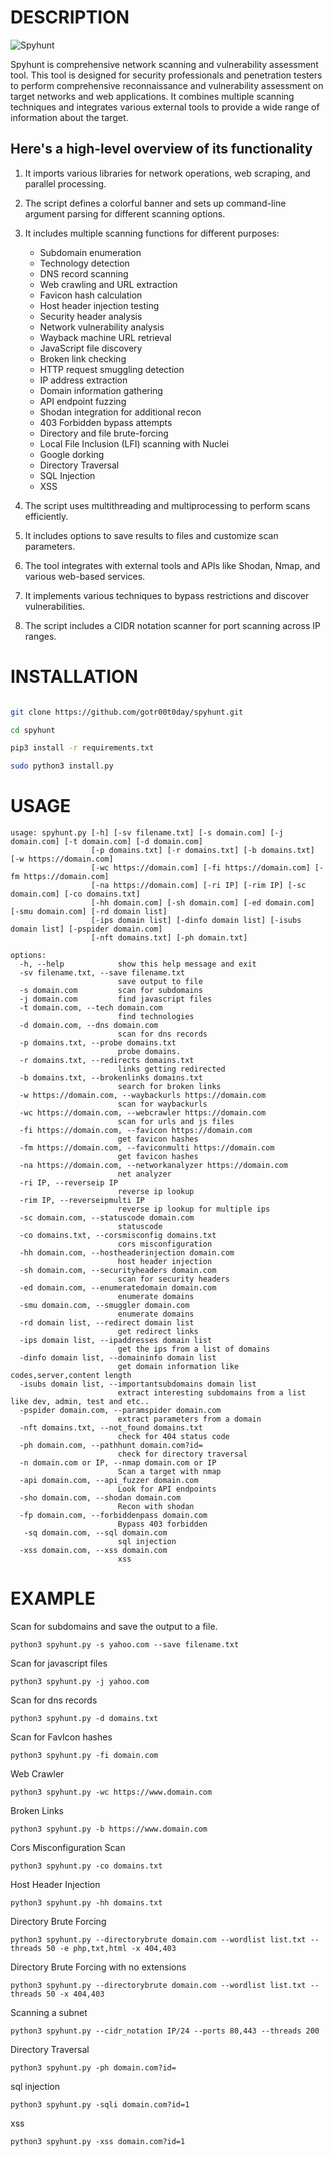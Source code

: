 
# DESCRIPTION

![Spyhunt](https://github.com/gotr00t0day/spyhunt/blob/main/spyhunt_logo_cropped.png)

Spyhunt is comprehensive network scanning and vulnerability assessment tool. This tool is designed for security professionals and penetration testers to perform comprehensive reconnaissance and vulnerability assessment on target networks and web applications. It combines multiple scanning techniques and integrates various external tools to provide a wide range of information about the target.

## Here's a high-level overview of its functionality

1. It imports various libraries for network operations, web scraping, and parallel processing.

2. The script defines a colorful banner and sets up command-line argument parsing for different scanning options.

3. It includes multiple scanning functions for different purposes:
   - Subdomain enumeration
   - Technology detection
   - DNS record scanning
   - Web crawling and URL extraction
   - Favicon hash calculation
   - Host header injection testing
   - Security header analysis
   - Network vulnerability analysis
   - Wayback machine URL retrieval
   - JavaScript file discovery
   - Broken link checking
   - HTTP request smuggling detection
   - IP address extraction
   - Domain information gathering
   - API endpoint fuzzing
   - Shodan integration for additional recon
   - 403 Forbidden bypass attempts
   - Directory and file brute-forcing
   - Local File Inclusion (LFI) scanning with Nuclei
   - Google dorking
   - Directory Traversal
   - SQL Injection
   - XSS

4. The script uses multithreading and multiprocessing to perform scans efficiently.

5. It includes options to save results to files and customize scan parameters.

6. The tool integrates with external tools and APIs like Shodan, Nmap, and various web-based services.

7. It implements various techniques to bypass restrictions and discover vulnerabilities.

8. The script includes a CIDR notation scanner for port scanning across IP ranges.

# INSTALLATION

```bash

git clone https://github.com/gotr00t0day/spyhunt.git

cd spyhunt

pip3 install -r requirements.txt

sudo python3 install.py

```

# USAGE 

```
usage: spyhunt.py [-h] [-sv filename.txt] [-s domain.com] [-j domain.com] [-t domain.com] [-d domain.com]
                  [-p domains.txt] [-r domains.txt] [-b domains.txt] [-w https://domain.com]
                  [-wc https://domain.com] [-fi https://domain.com] [-fm https://domain.com]
                  [-na https://domain.com] [-ri IP] [-rim IP] [-sc domain.com] [-co domains.txt]
                  [-hh domain.com] [-sh domain.com] [-ed domain.com] [-smu domain.com] [-rd domain list]
                  [-ips domain list] [-dinfo domain list] [-isubs domain list] [-pspider domain.com]
                  [-nft domains.txt] [-ph domain.txt]

options:
  -h, --help            show this help message and exit
  -sv filename.txt, --save filename.txt
                        save output to file
  -s domain.com         scan for subdomains
  -j domain.com         find javascript files
  -t domain.com, --tech domain.com
                        find technologies
  -d domain.com, --dns domain.com
                        scan for dns records
  -p domains.txt, --probe domains.txt
                        probe domains.
  -r domains.txt, --redirects domains.txt
                        links getting redirected
  -b domains.txt, --brokenlinks domains.txt
                        search for broken links
  -w https://domain.com, --waybackurls https://domain.com
                        scan for waybackurls
  -wc https://domain.com, --webcrawler https://domain.com
                        scan for urls and js files
  -fi https://domain.com, --favicon https://domain.com
                        get favicon hashes
  -fm https://domain.com, --faviconmulti https://domain.com
                        get favicon hashes
  -na https://domain.com, --networkanalyzer https://domain.com
                        net analyzer
  -ri IP, --reverseip IP
                        reverse ip lookup
  -rim IP, --reverseipmulti IP
                        reverse ip lookup for multiple ips
  -sc domain.com, --statuscode domain.com
                        statuscode
  -co domains.txt, --corsmisconfig domains.txt
                        cors misconfiguration
  -hh domain.com, --hostheaderinjection domain.com
                        host header injection
  -sh domain.com, --securityheaders domain.com
                        scan for security headers
  -ed domain.com, --enumeratedomain domain.com
                        enumerate domains
  -smu domain.com, --smuggler domain.com
                        enumerate domains
  -rd domain list, --redirect domain list
                        get redirect links
  -ips domain list, --ipaddresses domain list
                        get the ips from a list of domains
  -dinfo domain list, --domaininfo domain list
                        get domain information like codes,server,content length
  -isubs domain list, --importantsubdomains domain list
                        extract interesting subdomains from a list like dev, admin, test and etc..
  -pspider domain.com, --paramspider domain.com
                        extract parameters from a domain
  -nft domains.txt, --not_found domains.txt
                        check for 404 status code
  -ph domain.com, --pathhunt domain.com?id=
                        check for directory traversal      
  -n domain.com or IP, --nmap domain.com or IP
                        Scan a target with nmap
  -api domain.com, --api_fuzzer domain.com
                        Look for API endpoints
  -sho domain.com, --shodan domain.com
                        Recon with shodan
  -fp domain.com, --forbiddenpass domain.com
                        Bypass 403 forbidden   
   -sq domain.com, --sql domain.com
                        sql injection
  -xss domain.com, --xss domain.com
                        xss
```


# EXAMPLE

Scan for subdomains and save the output to a file.
```
python3 spyhunt.py -s yahoo.com --save filename.txt
```
Scan for javascript files 
```
python3 spyhunt.py -j yahoo.com
```
Scan for dns records
```
python3 spyhunt.py -d domains.txt
```
Scan for FavIcon hashes 
```
python3 spyhunt.py -fi domain.com
```
Web Crawler
```
python3 spyhunt.py -wc https://www.domain.com
```
Broken Links
```
python3 spyhunt.py -b https://www.domain.com
```
Cors Misconfiguration Scan
```
python3 spyhunt.py -co domains.txt
```
Host Header Injection
```
python3 spyhunt.py -hh domains.txt
```
Directory Brute Forcing
```
python3 spyhunt.py --directorybrute domain.com --wordlist list.txt --threads 50 -e php,txt,html -x 404,403
```
Directory Brute Forcing with no extensions
```
python3 spyhunt.py --directorybrute domain.com --wordlist list.txt --threads 50 -x 404,403
```
Scanning a subnet
```
python3 spyhunt.py --cidr_notation IP/24 --ports 80,443 --threads 200
```
Directory Traversal
```
python3 spyhunt.py -ph domain.com?id=
```   
sql injection
```
python3 spyhunt.py -sqli domain.com?id=1
```   
xss
```
python3 spyhunt.py -xss domain.com?id=1
```   
